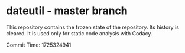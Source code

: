 # dateutil - master branch

This repository contains the frozen state of the repository.
Its history is cleared. It is used only for static code
analysis with Codacy.

Commit Time: 1725324941